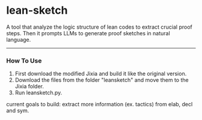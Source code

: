 # lean-sketch

A tool that analyze the logic structure of lean codes to extract crucial proof steps. Then it prompts LLMs to generate proof sketches in natural language.
_________________________________________________________________________________________________________________________________________________________
### How To Use
1. First download the modified Jixia and build it like the original version.
2. Download the files from the folder "leansketch" and move them to the Jixia folder.
3. Run leansketch.py.



current goals to build: extract more information (ex. tactics) from elab, decl and sym.
